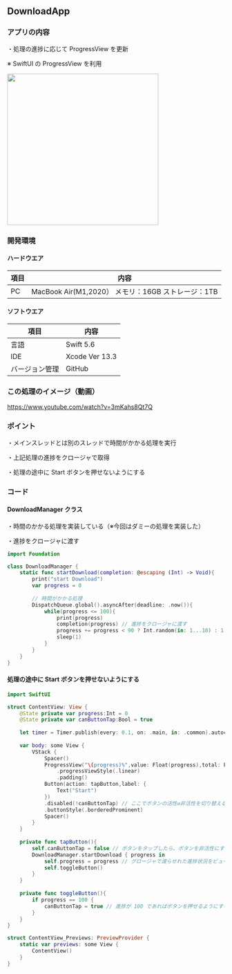 ## DownloadApp
### アプリの内容
・処理の進捗に応じて ProgressView を更新

※ SwiftUI の ProgressView を利用

<img src="https://qiita-image-store.s3.ap-northeast-1.amazonaws.com/0/199441/9acab43c-add3-3391-8863-7e00ea7683d5.png" width="350">

### 開発環境
#### ハードウエア
|項目|内容|
|---|---|
|PC| MacBook Air(M1,2020） メモリ：16GB ストレージ：1TB |

#### ソフトウエア
|項目|内容|
|---|---|
|言語|Swift 5.6|
|IDE|Xcode Ver 13.3|
|バージョン管理|GitHub|

### この処理のイメージ（動画）
https://www.youtube.com/watch?v=3mKahs8Qt7Q

### ポイント
・メインスレッドとは別のスレッドで時間がかかる処理を実行

・上記処理の進捗をクロージャで取得

・処理の途中に Start ボタンを押せないようにする

### コード
#### DownloadManager クラス
・時間のかかる処理を実装している（※今回はダミーの処理を実装した）

・進捗をクロージャに渡す


```swift:DownloadManager.swift
import Foundation

class DownloadManager {
    static func startDownload(completion: @escaping (Int) -> Void){
        print("start Download")
        var progress = 0
        
        // 時間がかかる処理
        DispatchQueue.global().asyncAfter(deadline: .now()){
            while(progress <= 100){
                print(progress)
                completion(progress) // 進捗をクロージャに渡す
                progress += progress < 90 ? Int.random(in: 1...10) : 1
                sleep(1)
            }
        }
    }
}

```

#### 処理の途中に Start ボタンを押せないようにする

```swift:ContentView.swift
import SwiftUI

struct ContentView: View {
    @State private var progress:Int = 0
    @State private var canButtonTap:Bool = true
    
    let timer = Timer.publish(every: 0.1, on: .main, in: .common).autoconnect()
    
    var body: some View {
        VStack {
            Spacer()
            ProgressView("\(progress)%",value: Float(progress),total: Float(100))
                .progressViewStyle(.linear)
                .padding()
            Button(action: tapButton,label: {
                Text("Start")
            })
            .disabled(!canButtonTap) // ここでボタンの活性⇄非活性を切り替える
            .buttonStyle(.borderedProminent)
            Spacer()
        }
    }
    
    private func tapButton(){
        self.canButtonTap = false // ボタンをタップしたら、ボタンを非活性にする ∵ 処理中のボタン２度押しを禁止するため
        DownloadManager.startDownload { progress in
            self.progress = progress // グロージャで渡らせれた進捗状況をビューに表示
            self.toggleButton()
        }
    }
    
    private func toggleButton(){
        if progress == 100 {
            canButtonTap = true // 進捗が 100 であればボタンを押せるようにする
        }
    }
}

struct ContentView_Previews: PreviewProvider {
    static var previews: some View {
        ContentView()
    }
}
```
